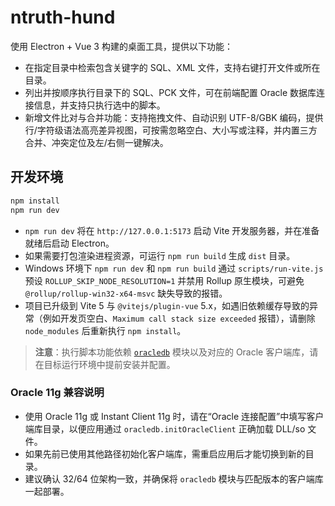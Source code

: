 # ntruth-hund

使用 Electron + Vue 3 构建的桌面工具，提供以下功能：

- 在指定目录中检索包含关键字的 SQL、XML 文件，支持右键打开文件或所在目录。
- 列出并按顺序执行目录下的 SQL、PCK 文件，可在前端配置 Oracle 数据库连接信息，并支持只执行选中的脚本。
- 新增文件比对与合并功能：支持拖拽文件、自动识别 UTF-8/GBK 编码，提供行/字符级语法高亮差异视图，可按需忽略空白、大小写或注释，并内置三方合并、冲突定位及左/右侧一键解决。 

## 开发环境

```bash
npm install
npm run dev
```

- `npm run dev` 将在 `http://127.0.0.1:5173` 启动 Vite 开发服务器，并在准备就绪后启动 Electron。
- 如果需要打包渲染进程资源，可运行 `npm run build` 生成 `dist` 目录。
- Windows 环境下 `npm run dev` 和 `npm run build` 通过 `scripts/run-vite.js` 预设 `ROLLUP_SKIP_NODE_RESOLUTION=1` 并禁用 Rollup 原生模块，可避免 `@rollup/rollup-win32-x64-msvc` 缺失导致的报错。
- 项目已升级到 Vite 5 与 `@vitejs/plugin-vue` 5.x，如遇旧依赖缓存导致的异常（例如开发页空白、`Maximum call stack size exceeded` 报错），请删除 `node_modules` 后重新执行 `npm install`。

> **注意**：执行脚本功能依赖 [`oracledb`](https://www.npmjs.com/package/oracledb) 模块以及对应的 Oracle 客户端库，请在目标运行环境中提前安装并配置。

### Oracle 11g 兼容说明

- 使用 Oracle 11g 或 Instant Client 11g 时，请在“Oracle 连接配置”中填写客户端库目录，以便应用通过 `oracledb.initOracleClient` 正确加载 DLL/so 文件。
- 如果先前已使用其他路径初始化客户端库，需重启应用后才能切换到新的目录。
- 建议确认 32/64 位架构一致，并确保将 `oracledb` 模块与匹配版本的客户端库一起部署。
